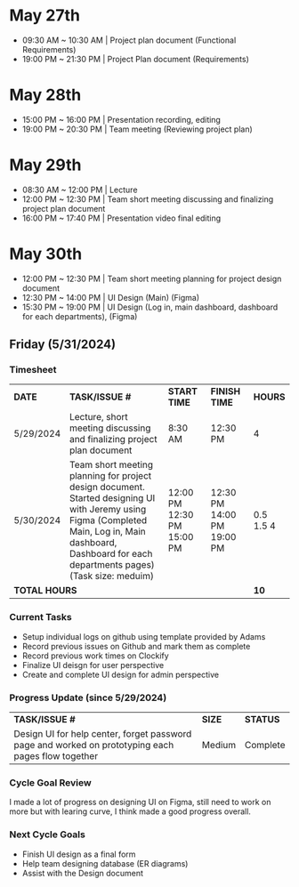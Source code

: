 # May 27th 
- 09:30 AM ~ 10:30 AM | Project plan document (Functional Requirements)
- 19:00 PM ~ 21:30 PM | Project Plan document (Requirements) 

# May 28th
- 15:00 PM ~ 16:00 PM | Presentation recording, editing
- 19:00 PM ~ 20:30 PM | Team meeting (Reviewing project plan)

# May 29th
- 08:30 AM ~ 12:00 PM | Lecture
- 12:00 PM ~ 12:30 PM | Team short meeting discussing and finalizing project plan document
- 16:00 PM ~ 17:40 PM | Presentation video final editing

# May 30th
- 12:00 PM ~ 12:30 PM | Team short meeting planning for project design document
- 12:30 PM ~ 14:00 PM | UI Design (Main) (Figma) 
- 15:30 PM ~ 19:00 PM | UI Design (Log in, main dashboard, dashboard for each departments), (Figma)

## Friday (5/31/2024)

### Timesheet
<table>
    <tr>
        <td><strong>DATE</strong>
        </td>
        <td><strong>TASK/ISSUE #</strong>
        </td>
        <td><strong>START TIME</strong>
        </td>
        <td><strong>FINISH TIME</strong>
        </td>
        <td><strong>HOURS</strong>
        </td>
    </tr>
    <tr>
        <!-- Date -->
        <td>5/29/2024 
        </td>
        <!-- Task/Issue # -->
        <td>
           Lecture, short meeting discussing and finalizing project plan document
        </td>
        <!-- Start Time -->
        <td>
            8:30 AM  
        </td>
        <!-- End Time -->
        <td>
            12:30 PM  
        </td>
        <!-- Hours -->
        <td>
            4
        </td>
    </tr>
    <tr>
        <!-- Date -->
        <td>5/30/2024 
        </td>
        <!-- Task/Issue # -->
        <td>
          Team short meeting planning for project design document. Started designing UI with Jeremy using Figma (Completed Main, Log in, Main dashboard, Dashboard for each departments pages) (Task size: meduim)
        </td>
        <!-- Start Time -->
        <td>
          12:00 PM
          12:30 PM
          15:00 PM
        </td>
        <!-- End Time -->
        <td>
          12:30 PM
          14:00 PM
          19:00 PM
        </td>
        <!-- Hours -->
        <td>0.5<br/>
          1.5
          4
        </td>
    </tr>
    <tr>
        <td colspan="4">
            <strong>TOTAL HOURS</strong>
        </td>
        <!-- Total Hours -->
        <td><strong>10</strong>
        </td>
    </tr>
</table>

### Current Tasks
  * Setup individual logs on github using template provided by Adams
  * Record previous issues on Github and mark them as complete
  * Record previous work times on Clockify
  * Finalize UI deisgn for user perspective
  * Create and complete UI design for admin perspective

### Progress Update (since 5/29/2024)
<table>
    <tr>
        <td><strong>TASK/ISSUE #</strong>
        </td>
        <td><strong>SIZE</strong>
        </td>
        <td><strong>STATUS</strong>
        </td>
    </tr>
    <tr>
        <!-- Task/Issue # -->
        <td>
          Design UI for help center, forget password page and worked on prototyping each pages flow together
        </td>
        <!-- Size -->
        <td>Medium
        </td>
        <!-- Status -->
        <td>Complete
        </td>
    </tr>
</table>

### Cycle Goal Review
I made a lot of progress on designing UI on Figma, still need to work on more but with learing curve, I think made a good progress overall.

### Next Cycle Goals
  * Finish UI design as a final form
  * Help team designing database (ER diagrams)
  * Assist with the Design document

